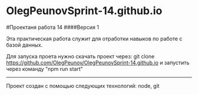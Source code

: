 # OlegPeunovSprint-14.github.io

#Проектаня работа 14
####Версия 1

Эта практическая работа служит для отработки навыков по работе с базой данных.


Для запуска проета нужно скачать проект через: git clone https://github.com/OlegPeunov/OlegPeunovSprint-14.github.io
и запустить через команду "npm run start"



***
Проект создан с помощью следующих технологий: node, git
